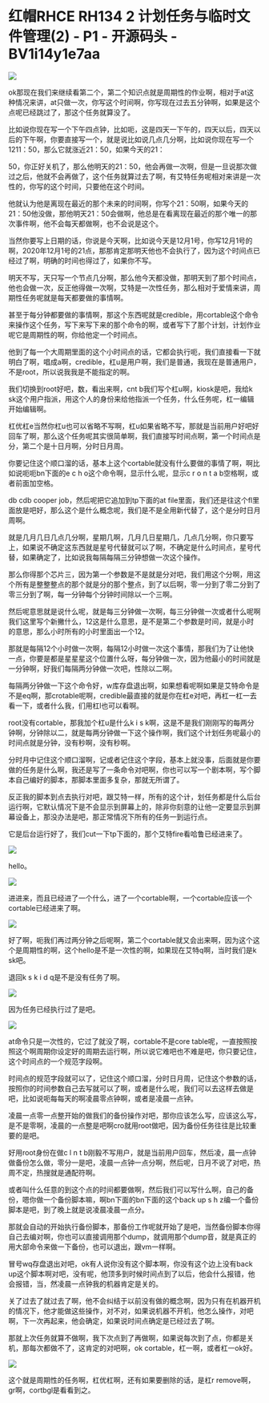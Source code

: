 # 红帽RHCE RH134  2 计划任务与临时文件管理(2) - P1 - 开源码头 - BV1i14y1e7aa

![](img/0e4b04445fe790125ab7da475ec06d8b_0.png)

ok那现在我们来继续看第二个，第二个知识点就是周期性的作业啊，相对于at这种情况来讲，at只做一次，你写这个时间啊，你写现在过去五分钟啊，如果是这个点呢已经跳过了，那这个任务就算没了。

比如说你现在写一个下午四点钟，比如呃，这是四天一下午的，四天以后，四天以后的下午啊，你要直接写一个，就是说比如说几点几分啊，比如说你现在写一个1211：50，那么它就涨近21：50，如果今天的21：

50，你正好关机了，那么他明天的21：50，他会再做一次啊，但是一旦说那次做过之后，他就不会再做了，这个任务就算过去了啊，有艾特任务呢相对来讲是一次性的，你写的这个时间，只要他在这个时间。

他就认为他是离现在最近的那个未来的时间啊，你写个21：50啊，如果今天的21：50他没做，那他明天21：50会做啊，他总是在看离现在最近的那个唯一的那次事件啊，他不会每天都做啊，也不会说是这个。

当然你要写上日期的话，你说是今天啊，比如说今天是12月1号，你写12月1号的啊，2020年12月1号的21点，那那肯定那明天他也不会执行了，因为这个时间点已经过了啊，明确的时间也得过了，如果你不写。

明天不写，天只写一个节点几分啊，那么他今天都没做，那明天到了那个时间点，他也会做一次，反正他得做一次啊，艾特是一次性任务，那么相对于爱情来讲，周期性任务呢就是每天都要做的事情啊。

甚至于每分钟都要做的事情啊，那这个东西呢就是credible，用cortable这个命令来操作这个任务，写下来写下来的那个命令的啊，或者写下了那个计划，计划作业呢它是周期性的啊，你给他定一个时间点。

他到了每一个大周期里面的这个小时间点的话，它都会执行呃，我们直接看一下就明白了啊，唱成a啊，credible，杠u是用户啊，我们是普通，我现在是普通用户，不是root，所以说我我是不能指定的啊。

我们切换到root好吧，数，看出来啊，cnt b我们写个杠u啊，kiosk是吧，我给k sk这个用户指派，用这个人的身份来给他指派一个任务，什么任务呢，杠一编辑开始编辑啊。

杠优杠e当然你杠u也可以省略不写啊，杠u如果省略不写，那就是当前用户好吧好回车了啊，那么这个任务呢其实很简单啊，我们直接写时间点啊，第一个时间点是分，第二个是十日月啊，分时日月周。

你要记住这个顺口溜的话，基本上这个cortable就没有什么要做的事情了啊，啊比如说呃呃bn下面的e c h o这个命令啊，显示什么呢，显示c r o n t a b空格啊，或者前面加空格。

db cdb cooper job，然后呢把它追加到tp下面的at file里面，我们还是往这个fl里面放是吧好，那么这个是什么概念呢，我们是不是全用新代替了，这个是分时日月周啊。

就是几月几日几点几分啊，星期几啊，几月几日星期几，几点几分啊，你只要写上，如果说不确定这东西就是星号代替就可以了啊，不确定是什么时间点，星号代替，如果确定了，比如说我每隔每隔三分钟想做一次这个操作。

那么你得那个芯片三，因为第一个参数是不是就是分对吧，我们用这个分啊，用这个所有是整整整点的那个就是分的那个整点，到了以后啊，零一分到了零二分到了零三分到了啊，每一分钟每个分钟时间除以一个三啊。

然后呢意思就是说什么呢，就是每三分钟做一次啊，每三分钟做一次或者什么呢啊我们这里写个新撇什么，12这是什么意思，是不是第二个参数是时间，就是小时的意思，那么小时所有的小时里面出一个12。

那就是每隔12个小时做一次啊，每隔12小时做一次这个事情，那我们为了让他快一点，你要是都是星星星这个位置什么呀，每分钟做一次，因为他最小的时间就是一分钟啊，好我们每隔两分钟做一次吧，性除以二啊。

每隔两分钟做一下这个命令好，w库存盘退出啊，如果想看呢啊如果是艾特命令是不是eq啊，那crotable呢啊，credible最直接的就是你在杠e对吧，再杠一杠一去看一下，或者什么我，们用杠l也可以看啊。

root没有cortable，那我加个杠u是什么k i s k啊，这是不是我们刚刚写的每两分钟啊，分钟除以二，就是每两分钟做一下这个操作啊，我们这个计划任务呢最小的时间点就是分钟，没有秒啊，没有秒啊。

分时月中记住这个顺口溜啊，记或者记住这个字段，基本上就没事，后面就是你要做的任务是什么啊，我还是写了一条命令对吧啊，你也可以写一个剧本啊，写个脚本自己编好的脚本，那脚本里面多复杂，那就无所谓了。

反正我的脚本到点去执行对吧，跟艾特一样，所有的这个计，划任务都是什么后台运行啊，它默认情况下是不会显示到屏幕上的，除非你刻意的让他一定要显示到屏幕设备上，那没办法是吧，那正常情况下所有的任务一到运行点。

它是后台运行好了，我们cut一下tp下面的，那个艾特fire看哈鲁已经进来了。

![](img/0e4b04445fe790125ab7da475ec06d8b_2.png)

hello。

![](img/0e4b04445fe790125ab7da475ec06d8b_4.png)

进进来，而且已经进了一个什么，进了一个cortable啊，一个cortable应该一个cortable已经进来了啊。



![](img/0e4b04445fe790125ab7da475ec06d8b_6.png)

好了啊，呃我们再过两分钟之后呢啊，第二个cortable就又会出来啊，因为这个这个是周期性的啊，这个hello是不是一次性的啊，如果现在艾特q啊，当时我们是k sk吧。

退回k s k i d q是不是没有任务了啊。

![](img/0e4b04445fe790125ab7da475ec06d8b_8.png)

因为任务已经执行过了是吧。

![](img/0e4b04445fe790125ab7da475ec06d8b_10.png)

at命令只是一次性的，它过了就没了啊，cortable不是core table呢，一直按照按照这个啊周期你设定好的周期去运行啊，所以说它难吧也不难是吧，你只要记住，这个时间点的一个规范字段啊。

时间点的规范字段就可以了，记住这个顺口溜，分时日月周，记住这个参数的话，按照你的时间参数自己去写就可以了啊，或者是什么呢，我们可以去这样去做是吧，比如说呃每每天的啊凌晨零点钟啊，或者是凌晨一点钟。

凌晨一点零一点整开始的做我们的备份操作对吧，那你应该怎么写，应该这么写，是不是零啊，凌晨的一点整是吧啊cro就用root做吧，因为备份任务往往是比较重要的是吧。

好用root身份在做c l n t b刚毅不写用户，就是当前用户回车，然后凌，晨一点钟做备份怎么做，零分一是吧，凌晨一点钟一点分啊，然后呢，日月不说了对吧，热周不定，热搜就是通配符啊。

或者叫什么任意的到这个点的时间都要做啊，然后我们可以写什么啊，自己的备份，嗯你做一个备份脚本嘛，啊bn下面的bn下面的这个back up s h z编一个备份脚本是吧，到了晚上就是说凌晨凌晨一点分。

那就会自动的开始执行备份脚本，那备份工作呢就开始了是吧，当然备份脚本你得自己去编对啊，你也可以直接调用那个dump，就调用那个dump音，就是真正的用大部命令来做一下备份，也可以退出，跟vm一样啊。

冒号wq存盘退出对吧，ok有人说你没有这个脚本啊，你没有这个边上没有back up这个脚本啊对吧，没有呢，他顶多到时候时间点到了以后，他会什么报错，他会报错，当，然凌晨一点钟我的机器肯定是关的。

关了过去了就过去了啊，他不会纠结于以前没有做的概念啊，因为只有在机器开机的情况下，他才能做这些操作，对不对，如果说机器不开机，他怎么操作，对吧啊，下一次再起来，他会确定，如果说时间点确定是已经过去了啊。

那就上次任务就算不做啊，我下次点到了再做啊，如果说每次到了点，你都是关机，那每次都做不了，这肯定的对吧啊，ok cortable，杠一啊，或者杠一ok好。



![](img/0e4b04445fe790125ab7da475ec06d8b_12.png)

这个就是周期性的任务啊，杠优杠啊，还有如果要删除的话，是杠r remove啊，gr啊，cortbgl是看看到之。


